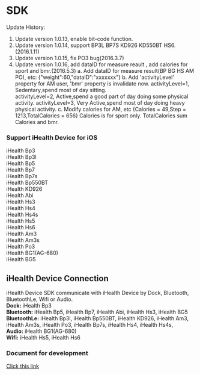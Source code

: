 # SDK
Update History:  
1. Update version 1.0.13, enable bit-code function.  
2. Update version 1.0.14, support BP3L BP7S KD926 KD550BT HS6.(2016.1.11)   
3. Update version 1.0.15, fix PO3 bug(2016.3.7)
4. Update version 1.0.16, add dataID for measure reault , add calories for sport and bmr.(2016.5.3)
    a. Add dataID for measure result(BP BG HS AM PO), etc: {"weight":60,"dataID":"xxxxxxx"}
    b. Add 'activityLevel' property for AM user, 'bmr' property is invalidate now. 
       activityLevel=1, Sedentary,spend most of day sitting.    
       activityLevel=2, Active,spend a good part of day doing some physical activity.
       activityLevel=3, Very Active,spend most of day doing heavy physical activity.
    c. Modify calories for AM, etc {Calories = 49,Step = 1213,TotalCalories = 656}
       Calories is for sport only.
       TotalCalories sum Calories and bmr.



### Support iHealth Device for iOS

iHealth Bp3  
iHealth Bp3l  
iHealth Bp5  
iHealth Bp7  
iHealth Bp7s  
iHealth Bp550BT  
iHealth KD926  
iHealth Abi  
iHealth Hs3  
iHealth Hs4  
iHealth Hs4s  
iHealth Hs5  
iHealth Hs6  
iHealth Am3  
iHealth Am3s  
iHealth Po3  
iHealth BG1(AG-680)  
iHealth BG5 


## iHealth Device Connection 

iHealth Device SDK communicate with iHealth Device by Dock, Bluetooth, BluetoothLe, Wifi or Audio.  
**Dock:** iHealth Bp3  
**Bluetooth:** iHealth Bp5, iHealth Bp7,  iHealth Abi, iHealth Hs3,  iHealth BG5  
**BluetoothLe:** iHealth Bp3l, iHealth Bp550BT, iHealth KD926, iHealth Am3, iHealth Am3s, iHealth Po3, iHealth Bp7s, iHealth Hs4, iHealth Hs4s,  
**Audio:** iHealth BG1(AG-680)  
**Wifi:** iHealth Hs5, iHealth Hs6



### Document for development
[Click this link](https://github.com/iHealthLabs/IOS-SDK/tree/master/%20Document)


